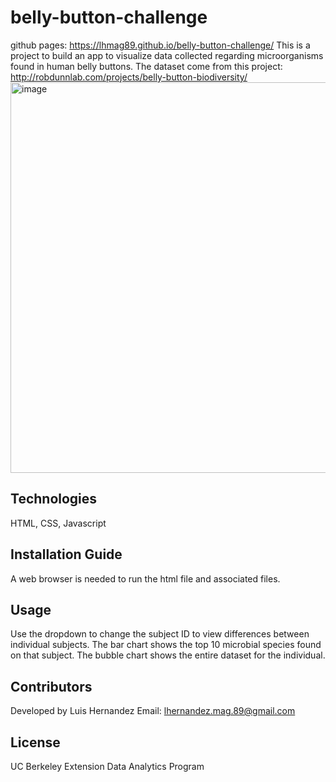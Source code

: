 # belly-button-challenge
github pages: https://lhmag89.github.io/belly-button-challenge/
This is a project to build an app to visualize data collected regarding microorganisms found in human belly buttons. The dataset come from this project: http://robdunnlab.com/projects/belly-button-biodiversity/
<img width="625" alt="image" src="https://user-images.githubusercontent.com/119267098/227447414-b89e80bb-8cf5-44a0-8e35-f088af415782.png">


## Technologies
HTML, CSS, Javascript

## Installation Guide
A web browser is needed to run the html file and associated files.

## Usage
Use the dropdown to change the subject ID to view differences between individual subjects. The bar chart shows the top 10 microbial species found on that subject. The bubble chart shows the entire dataset for the individual.

## Contributors
Developed by Luis Hernandez Email: lhernandez.mag.89@gmail.com

## License
UC Berkeley Extension Data Analytics Program

